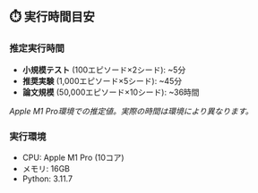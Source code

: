 
## ⏱️ **実行時間目安**

### 推定実行時間
- **小規模テスト** (100エピソード×2シード): ~5分
- **推奨実験** (1,000エピソード×5シード): ~45分
- **論文規模** (50,000エピソード×10シード): ~36時間

*Apple M1 Pro環境での推定値。実際の時間は環境により異なります。*

### 実行環境
- CPU: Apple M1 Pro (10コア)
- メモリ: 16GB
- Python: 3.11.7
